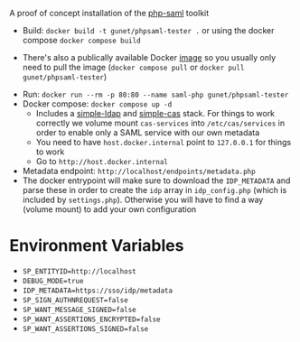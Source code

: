 A proof of concept installation of the [php-saml](https://github.com/SAML-Toolkits/php-saml/) toolkit

* Build: `docker build -t gunet/phpsaml-tester .` or using the docker compose `docker compose build`
 - There's also a publically available Docker [image](https://hub.docker.com/repository/docker/gunet/phpsaml-tester/) so you usually only need to pull the image (`docker compose pull` or `docker pull gunet/phpsaml-tester`)
* Run: `docker run --rm -p 80:80 --name saml-php gunet/phpsaml-tester`
* Docker compose: `docker compose up -d`
  - Includes a [simple-ldap](https://hub.docker.com/r/gunet/simple-ldap) and [simple-cas](https://hub.docker.com/r/gunet/simple-cas) stack. For things to work correctly we volume mount `cas-services` into `/etc/cas/services` in order to enable only a SAML service with our own metadata
  - You need to have `host.docker.internal` point to `127.0.0.1` for things to work
  - Go to `http://host.docker.internal`
* Metadata endpoint: `http://localhost/endpoints/metadata.php`
* The docker entrypoint will make sure to download the `IDP_METADATA` and parse these in order to create the `idp` array in `idp_config.php` (which is included by `settings.php`). Otherwise you will have to find a way (volume mount) to add your own configuration

# Environment Variables
* `SP_ENTITYID=http://localhost`
* `DEBUG_MODE=true`
* `IDP_METADATA=https://sso/idp/metadata`
* `SP_SIGN_AUTHNREQUEST=false`
* `SP_WANT_MESSAGE_SIGNED=false`
* `SP_WANT_ASSERTIONS_ENCRYPTED=false`
* `SP_WANT_ASSERTIONS_SIGNED=false`